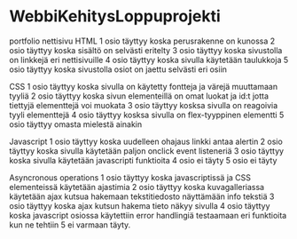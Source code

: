 # WebbiKehitysLoppuprojekti
 portfolio nettisivu
HTML
1 osio täyttyy koska perusrakenne on kunossa
2 osio täyttyy koska sisältö on selvästi eritelty
3 osio täyttyy koska sivustolla on linkkejä eri nettisivuille
4 osio täyttyy koska sivulla käytetään taulukkoja
5 osio täyttyy koska sivustolla osiot on jaettu selvästi eri osiin

CSS
1 osio täyttyy koska sivulla on käytetty fontteja ja värejä muuttamaan tyyliä
2 osio täyttyy koska sivun elementeillä on omat luokat ja id:t jotta tiettyjä elementtejä voi muokata
3 osio täyttyy kosksa sivulla on reagoivia tyyli elementtejä
4 osio täyttyy kosksa sivulla on flex-tyyppinen elementti
5 osio täyttyy omasta mielestä ainakin

Javascript
1 osio täyttyy koska uudelleen ohajaus linkki antaa alertin
2 osio täyttyy koska sivulla käytetään paljon onclick event listeneriä
3 osio täyttyy koska sivulla käytetään javascripti funktioita
4 osio ei täyty
5 osio ei täyty

Asyncronous operations
1 osio täyttyy koska javascriptissä ja CSS elementeissä käytetään ajastimia 
2 osio täyttyy koska kuvagalleriassa käytetään ajax kutsua hakemaan tekstitiedosto näyttämään info tekstiä
3 osio täyttyy koska ajax kutsun hakema tieto näkyy sivulla
4 osio täyttyy koska javascript osiossa käytettiin error handlingiä testaamaan eri funktioita kun ne tehtiin
5 ei varmaan täyty.